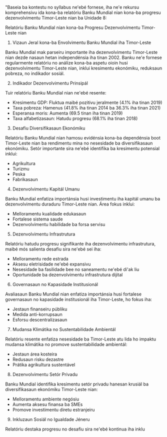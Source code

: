 "Baseia ba kontestu no syllabus ne'ebé fornese, iha ne'e rekursu komprehensivu ida kona-ba relatóriu Banku Mundial nian kona-ba progresu dezenvolvimentu Timor-Leste nian ba Unidade 8:

Relatóriu Banku Mundial nian kona-ba Progresu Dezenvolvimentu Timor-Leste nian

1. Vizaun Jeral kona-ba Envolvimentu Banku Mundial iha Timor-Leste

Banku Mundial mak parseiru importante iha dezenvolvimentu Timor-Leste nian dezde nasaun hetan independénsia iha tinan 2002. Banku ne'e fornese regularmente relatóriu no análize kona-ba aspetu oioin husi dezenvolvimentu Timor-Leste nian, inklui kresimentu ekonómiku, reduksaun pobreza, no indikador sosiál.

2. Indikador Dezenvolvimentu Prinsipál

Tuir relatóriu Banku Mundial nian ne'ebé resente:
- Kresimentu GDP: Fluktua maibé pozitivu jeralmente (4.1% iha tinan 2019)
- Taxa pobreza: Hamenus (41.8% iha tinan 2014 ba 36.3% iha tinan 2021)
- Esperansa moris: Aumenta (69.5 tinan iha tinan 2019)
- Taxa alfabetizasaun: Hatudu progresu (68.1% iha tinan 2018)

3. Desafiu Diversifikasaun Ekonómiku

Relatóriu Banku Mundial nian hamosu evidénsia kona-ba dependénsia boot Timor-Leste nian ba rendimentu mina no nesesidade ba diversifikasaun ekonómiku. Setór importante sira ne'ebé identifika ba kresimentu potensial inklui:
- Agrikultura
- Turizmu
- Peska
- Fabrikasaun

4. Dezenvolvimentu Kapitál Umanu

Banku Mundial enfatiza importánsia husi investimentu iha kapitál umanu ba dezenvolvimentu duraduru Timor-Leste nian. Área fokus inklui:
- Melloramentu kualidade edukasaun
- Fortalese sistema saude
- Dezenvolvimentu habilidade ba forsa servisu

5. Dezenvolvimentu Infrastrutura

Relatóriu hatudu progresu signifikante iha dezenvolvimentu infrastrutura, maibé mós salienta desafiu sira ne'ebé sei iha:
- Melloramentu rede estrada
- Aksesu eletrisidade ne'ebé expansivu
- Nesesidade ba fasilidade bee no saneamentu ne'ebé di'ak liu
- Oportunidade ba dezenvolvimentu infrastrutura dijital

6. Governasaun no Kapasidade Institusionál

Avaliasaun Banku Mundial nian enfatiza importánsia husi fortalese governasaun no kapasidade institusionál iha Timor-Leste, ho fokus iha:
- Jestaun finanseiru públiku
- Medida anti-korrupsaun
- Esforsu descentralizasaun

7. Mudansa Klimátika no Sustentabilidade Ambientál

Relatóriu resente enfatiza nesesidade ba Timor-Leste atu lida ho impaktu mudansa klimátika no promove sustentabilidade ambientál:
- Jestaun área kosteira
- Redusaun risku dezastre
- Prátika agrikultura sustentável

8. Dezenvolvimentu Setór Privadu

Banku Mundial identifika kresimentu setór privadu hanesan krusiál ba diversifikasaun ekonómiku Timor-Leste nian:
- Melloramentu ambiente negósiu
- Aumenta aksesu finansa ba SMEs
- Promove investimentu diretu estranjeiru

9. Inkluzaun Sosiál no Igualdade Jéneru

Relatóriu destaka progresu no desafiu sira ne'ebé kontinua iha inklu
